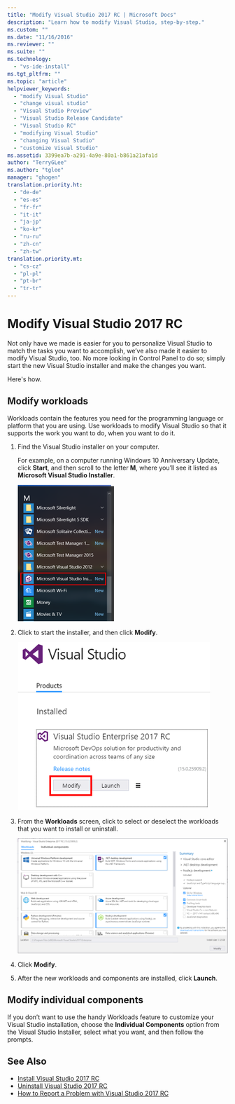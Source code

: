 ```yaml
---
title: "Modify Visual Studio 2017 RC | Microsoft Docs"
description: "Learn how to modify Visual Studio, step-by-step."
ms.custom: ""
ms.date: "11/16/2016"
ms.reviewer: ""
ms.suite: ""
ms.technology:
  - "vs-ide-install"
ms.tgt_pltfrm: ""
ms.topic: "article"
helpviewer_keywords:
  - "modify Visual Studio"
  - "change visual studio"
  - "Visual Studio Preview"
  - "Visual Studio Release Candidate"
  - "Visual Studio RC"
  - "modifying Visual Studio"
  - "changing Visual Studio"
  - "customize Visual Studio"
ms.assetid: 3399ea7b-a291-4a9e-80a1-b861a21afa1d
author: "TerryGLee"
ms.author: "tglee"
manager: "ghogen"
translation.priority.ht:
  - "de-de"
  - "es-es"
  - "fr-fr"
  - "it-it"
  - "ja-jp"
  - "ko-kr"
  - "ru-ru"
  - "zh-cn"
  - "zh-tw"
translation.priority.mt:
  - "cs-cz"
  - "pl-pl"
  - "pt-br"
  - "tr-tr"
---
```

# Modify Visual Studio 2017 RC
Not only have we made is easier for you to personalize Visual Studio to match the tasks you want to accomplish, we’ve also made it easier to modify Visual Studio, too. No more looking in Control Panel to do so; simply start the new Visual Studio installer and make the changes you want.  

 Here's how.  

## Modify workloads  
 Workloads contain the features you need for the programming language or platform that you are using. Use workloads to modify Visual Studio so that it supports the work you want to do, when you want to do it.  

1.  Find the Visual Studio installer on your computer.  

     For example, on a computer running Windows 10 Anniversary Update, click **Start**, and then scroll to the letter **M**, where you’ll see it listed as **Microsoft Visual Studio Installer**.  

     ![00-ModifyingDev15Prev5-FindTheVisualStudioInstaller](../install/media/00-modifyingdev15prev5-findthevisualstudioinstaller.png "Locate the Microsoft Visual Studio Installer")

2.  Click to start the installer, and then click **Modify**.  

     ![Modifying Visual Studio 2017 RC; Launch or Modify](media/vs2017modify-ModifyOrLaunch.png "Launch or Modify Visual Studio 2017")  

3.  From the **Workloads** screen, click to select or deselect the workloads that you want to install or uninstall.  

    ![Visual Studio 2017 RC Setup Dialog](media/vs2017modify-ChooseWorkload.png "Choose a workload in Visual Studio 2017")

4. Click **Modify**.  

5. After the new workloads and components are installed, click **Launch**.

## Modify individual components

If you don’t want to use the handy Workloads feature to customize your Visual Studio installation, choose the **Individual Components** option from the Visual Studio Installer, select what you want, and then follow the prompts.  

## See Also  
* [Install Visual Studio 2017 RC](https://go.microsoft.com/fwlink/?linkid=833223)
* [Uninstall Visual Studio 2017 RC](uninstall-visual-studio.md)
* [How to Report a Problem with Visual Studio 2017 RC](../ide/how-to-report-a-problem-with-visual-studio-2017.md)
